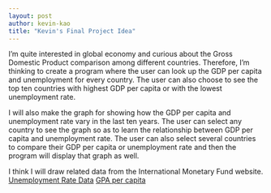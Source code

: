 ```yaml
---
layout: post
author: kevin-kao
title: "Kevin's Final Project Idea"
---
```


I’m quite interested in global economy and curious about the Gross Domestic Product comparison among different countries. 
Therefore, I’m thinking to create a program where the user can look up the GDP per capita and unemployment for every country. 
The user can also choose to see the top ten countries with highest GDP per capita or with the lowest unemployment rate.

I will also make the graph for showing how the GDP per capita and unemployment rate vary in the last ten years. 
The user can select any country to see the graph so as to learn the relationship between GDP per capita and unemployment rate. 
The user can also select several countries to compare their GDP per capita or unemployment rate and then 
the program will display that graph as well. 

I think I will draw related data from the International Monetary Fund website. 
[Unemployment Rate Data](http://www.imf.org/external/datamapper/A..LUR_PT@IFS/USA/FRA/BRA)
[GPA per capita](http://www.imf.org/external/datamapper/NGDPDPC@WEO/OEMDC/ADVEC/WEOWORLD)
